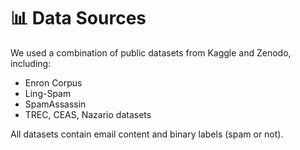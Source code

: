 # 📊 Data Sources

We used a combination of public datasets from Kaggle and Zenodo, including:

- Enron Corpus
- Ling-Spam
- SpamAssassin
- TREC, CEAS, Nazario datasets

All datasets contain email content and binary labels (spam or not).